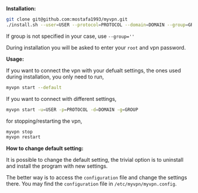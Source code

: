 **Installation:**

```bash
git clone git@github.com:mostafa1993/myvpn.git
./install.sh --user=USER --protocol=PROTOCOL --domain=DOMAIN --group=GROUP
```

If group is not specified in your case, use `--group=''`

During installation you will be asked to enter your `root` and vpn password.




**Usage:**

If you want to connect the vpn with your defualt settings, the ones used during installation, you only need to run,

```bash
myvpn start --default
```

If you want to connect with different settings,

```bash
myvpn start -u=USER -p=PROTOCOL -d=DOMAIN -g=GROUP
```

for stopping/restarting the vpn,

```bash
myvpn stop
myvpn restart
```




**How to change default setting:**

It is possible to change the default setting, the trivial option is to uninstall and install the program with new settings.

The better way is to access the `configuration` file and change the settings there. You may find the `configuration` file in `/etc/myvpn/myvpn.config`.
